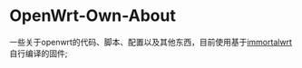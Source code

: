 # OpenWrt-Own-About

一些关于openwrt的代码、脚本、配置以及其他东西，目前使用基于[immortalwrt](https://github.com/immortalwrt/immortalwrt)自行编译的固件;
